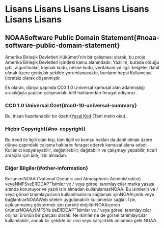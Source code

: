 # Lisans Lisans Lisans Lisans Lisans Lisans Lisans

## NOAASoftware Public Domain Statement{#noaa-software-public-domain-statement} 

Amerika Birleşik Devletleri Hükümeti'nin bir çalışması olarak, bu proje Amerika Birleşik Devletleri içindeki kamu alanındadır. Yazılım, burada olduğu gibi, algoritmalar, kaynak kodu, nesne kodu, veritabanı ve ilgili belgeler dahil olmak üzere geniş bir şekilde yorumlanacaktır, bunların hepsi Kullanıcıya ücretsiz olarak döşenmiştir.

Ek olarak, dünya çapında CC0 1.0 Universal kamusal alan adanmışlığı aracılığıyla yapılan çalışmadaki telif haklarından feragat ediyoruz.

### CC0 1.0 Universal Özet{#cc0-10-universal-summary} 

Bu, insan hazırlanabilir bir özettir[Yasal Kod](https://github.com/ERDDAP/erddap/blob/main/LICENSE)  (Tam metin oku) .

### Hiçbir Copyright{#no-copyright} 

Bu deed ile ilgili olan kişi, tüm ilgili ve komşu hakları da dahil olmak üzere dünya çapındaki çalışma haklarını feragat ederek kamusal alana adadı. Kullanıcı kopyalayabilir, değiştirebilir, dağıtabilir ve çalışmayı yapabilir, ticari amaçlar için bile, izin almadan.

### Diğer Bilgiler{#other-information} 

KullanımıNOAA  (National Oceanic and Atmospheric Administration) veyaNMFSveERDDAP™İsimler ve / veya görsel tanımlayıcılar marka yasası altında korunuyor ve yazılı izin almadan kullanılamazNOAA. Bu isimlerin ve / veya görsel tanımlayıcıların kullanılmalarını sağlamak içinNOAAİçerik veya bağlantılarNOAAWeb siteleri uygulanabilir kullanımlar sağlar. İzin, açıklanmamış göstermek için gerekli değildirNOAAiçeren ürünlerNOAA,NMFSYa daERDDAP™İsimler ve / veya görsel tanımlayıcılar orijinal ürünün bir parçası olarak. Ne isimler ne de görsel tanımlayıcılar kullanılabilir, ancak bir şekilde bir ciro veya karşılıklılık anlamına gelir.NOAA.
